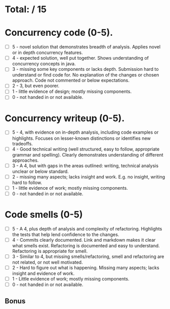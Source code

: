 # Total:  / 15

# Concurrency code (0-5). 
- [ ] 5 - novel solution that demonstrates breadth of analysis. Applies novel or in depth concurrency features.
- [ ] 4 - expected solution, well put together. Shows understanding of concurrency concepts in java. 
- [ ] 3 - missing some key components or lacks depth. Submission hard to understand or find code for. No explanation of the changes or chosen approach. Code not commented or below expectations.
- [ ] 2 - 3, but even poorer.
- [ ] 1 - little evidence of design; mostly missing components.
- [ ] 0 - not handed in or not available.

# Concurrency writeup (0-5).

- [ ] 5 - 4, with evidence on in-depth analysis, including code examples or highlights. Focuses on lesser-known distinctions or identifies new tradeoffs. 
- [ ] 4 - Good technical writing (well structured, easy to follow, appropriate grammar and spelling). Clearly demonstrates understanding of different approaches. 
- [ ] 3 - A 4, but with gaps in the areas outlined: writing, technical analysis unclear or below standard.
- [ ] 2 - missing many aspects; lacks insight and work. E.g. no insight, writing hard to follow. 
- [ ] 1 - little evidence of work; mostly missing components.
- [ ] 0 - not handed in or not available.  

# Code smells (0-5)
- [ ] 5 - A 4, plus depth of analysis and complexity of refactoring. Highlights the tests that help lend confidence to the changes.
- [ ] 4 - Commits clearly documented. Link and markdown makes it clear what smells exist. Refactoring is documented and easy to understand. Refactoring is appropriate for smell.
- [ ] 3 -  Similar to 4, but missing smells/refactoring, smell and refactoring are not related, or not well motivated. 
- [ ] 2 - Hard to figure out what is happening. Missing many aspects; lacks insight and evidence of work.
- [ ] 1 - Little evidence of work; mostly missing components.
- [ ] 0 - not handed in or not available. 

## Bonus
